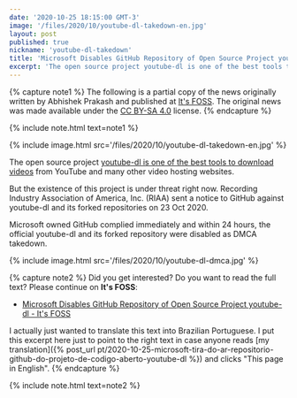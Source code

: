 ```yaml
---
date: '2020-10-25 18:15:00 GMT-3'
image: '/files/2020/10/youtube-dl-takedown-en.jpg'
layout: post
published: true
nickname: 'youtube-dl-takedown'
title: 'Microsoft Disables GitHub Repository of Open Source Project youtube-dl'
excerpt: 'The open source project youtube-dl is one of the best tools to download videos from YouTube and many other video hosting websites. But the existence of this project is under threat right now. Recording Industry Association of America, Inc. (RIAA) sent a notice to GitHub against youtube-dl and its forked repositories on 23 Oct 2020.'
---
```


{% capture note1 %}
The following is a partial copy of the news originally written by Abhishek Prakash and published at [It's FOSS](https://itsfoss.com/youtube-dl-github-takedown/). The original news was made available under the [CC BY-SA 4.0](https://creativecommons.org/licenses/by-sa/4.0/) license.
{% endcapture %}

{% include note.html text=note1 %}

{% include image.html src='/files/2020/10/youtube-dl-takedown-en.jpg' %}

The open source project [youtube-dl is one of the best tools to download videos][youtube-dl] from YouTube and many other video hosting websites.

But the existence of this project is under threat right now. Recording Industry Association of America, Inc. (RIAA) sent a notice to GitHub against youtube-dl and its forked repositories on 23 Oct 2020.

Microsoft owned GitHub complied immediately and within 24 hours, the official youtube-dl and its forked repository were disabled as DMCA takedown.

{% include image.html src='/files/2020/10/youtube-dl-dmca.jpg' %}

[youtube-dl]: https://itsfoss.com/download-youtube-linux/

{% capture note2 %}
Did you get interested? Do you want to read the full text? Please continue on **It's FOSS**:

- [Microsoft Disables GitHub Repository of Open Source Project youtube-dl - It's FOSS](https://itsfoss.com/youtube-dl-github-takedown/)

I actually just wanted to translate this text into Brazilian Portuguese. I put this excerpt here just to point to the right text in case anyone reads [my translation]({% post_url pt/2020-10-25-microsoft-tira-do-ar-repositorio-github-do-projeto-de-codigo-aberto-youtube-dl %}) and clicks "This page in English".
{% endcapture %}

{% include note.html text=note2 %}
